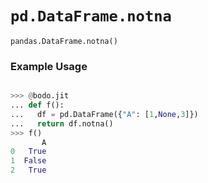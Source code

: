 # `pd.DataFrame.notna`


`pandas.DataFrame.notna()`

### Example Usage

```py

>>> @bodo.jit
... def f():
...   df = pd.DataFrame({"A": [1,None,3]})
...   return df.notna()
>>> f()
       A
0   True
1  False
2   True
```

